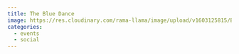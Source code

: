 ```yaml
---
title: The Blue Dance
image: https://res.cloudinary.com/rama-llama/image/upload/v1603125815/Blue_dance2_hhtkrm_svipoa.jpg
categories:
  - events
  - social
---
```

